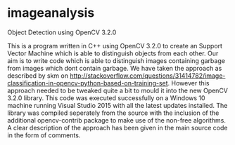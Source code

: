 # imageanalysis
Object Detection using OpenCV 3.2.0

This is a program written in C++ using OpenCV 3.2.0 to create an Support Vector Machine which is able to distinguish objects from each other. Our aim is to write code which is able to distinguish images containing garbage from images which dont contain garbage. We have taken the approach as described by skm on http://stackoverflow.com/questions/31414782/image-classification-in-opencv-python-based-on-training-set. However this approach needed to be tweaked quite a bit to mould it into the new OpenCV 3.2.0 library. This code was executed successfully on a Windows 10 machine running Visual Studio 2015 with all the latest updates installed. The library was compiled seperately from the source with the inclusion of the additional opencv-contrib package to make use of the non-free algorithms. A clear description of the approach has been given in the main source code in the form of comments. 
